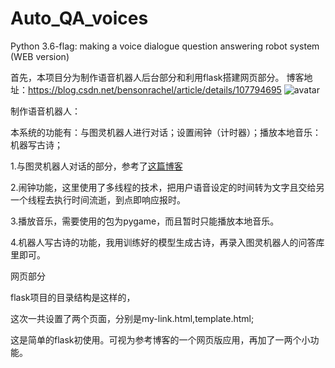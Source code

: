 # Auto_QA_voices
Python 3.6-flag: making a voice dialogue question answering robot system (WEB version)

首先，本项目分为制作语音机器人后台部分和利用flask搭建网页部分。
博客地址：https://blog.csdn.net/bensonrachel/article/details/107794695
![avatar](https://img-blog.csdnimg.cn/20200804184331269.png?x-oss-process=image/watermark,type_ZmFuZ3poZW5naGVpdGk,shadow_10，text_aHR0cHM6Ly9ibG9nLmNzZG4ubmV0L2JlbnNvbnJhY2hlbA==,size_16,color_FFFFFF,t_70)





制作语音机器人：

本系统的功能有：与图灵机器人进行对话；设置闹钟（计时器）；播放本地音乐：机器写古诗；

1.与图灵机器人对话的部分，参考了[这篇博客](https://blog.csdn.net/NIeson2012/article/details/96476878#01-%E5%88%9D%E5%BF%83%E7%BC%98%E7%94%B1)

2.闹钟功能，这里使用了多线程的技术，把用户语音设定的时间转为文字且交给另一个线程去执行时间流逝，到点即响应报时。

3.播放音乐，需要使用的包为pygame，而且暂时只能播放本地音乐。

4.机器人写古诗的功能，我用训练好的模型生成古诗，再录入图灵机器人的问答库里即可。

网页部分

flask项目的目录结构是这样的，

这次一共设置了两个页面，分别是my-link.html,template.html;

这是简单的flask初使用。可视为参考博客的一个网页版应用，再加了一两个小功能。